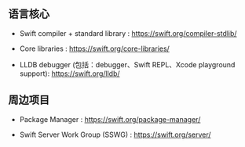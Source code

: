 ## 语言核心

* Swift compiler + standard library : https://swift.org/compiler-stdlib/

* Core libraries : https://swift.org/core-libraries/

* LLDB debugger (包括：debugger、Swift REPL、Xcode playground support): https://swift.org/lldb/

## 周边项目

* Package Manager : https://swift.org/package-manager/

* Swift Server Work Group (SSWG) : https://swift.org/server/
